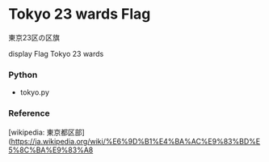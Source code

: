 Tokyo 23 wards Flag
===============

東京23区の区旗

display Flag Tokyo 23 wards

### Python  

- tokyo.py  

### Reference

[wikipedia: 東京都区部](https://ja.wikipedia.org/wiki/%E6%9D%B1%E4%BA%AC%E9%83%BD%E5%8C%BA%E9%83%A8



